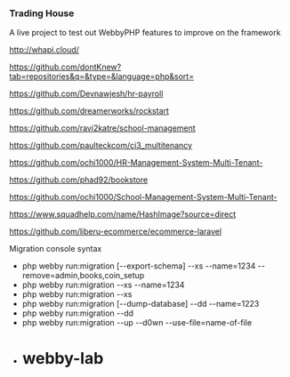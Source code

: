 ### Trading House

A live project to test out WebbyPHP features to improve on the framework

http://whapi.cloud/

https://github.com/dontKnew?tab=repositories&q=&type=&language=php&sort=

https://github.com/Devnawjesh/hr-payroll

https://github.com/dreamerworks/rockstart

https://github.com/ravi2katre/school-management

https://github.com/paulteckcom/ci3_multitenancy

https://github.com/ochi1000/HR-Management-System-Multi-Tenant-

https://github.com/phad92/bookstore

https://github.com/ochi1000/School-Management-System-Multi-Tenant-

https://www.squadhelp.com/name/HashImage?source=direct

https://github.com/liberu-ecommerce/ecommerce-laravel

Migration console syntax

* php webby run:migration [--export-schema] --xs --name=1234 --remove=admin,books,coin_setup
* php webby run:migration --xs --name=1234
* php webby run:migration --xs
* php webby run:migration [--dump-database] --dd --name=1223
* php webby run:migration --dd
* php webby run:migration --up --d0wn --use-file=name-of-file
* # webby-lab
